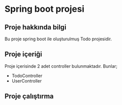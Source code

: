 
# Spring boot projesi
## Proje hakkında bilgi
Bu proje spring boot ile oluşturulmuş Todo projesidir.
## Proje içeriği
Proje içerisinde 2 adet controller bulunmaktadır. Bunlar;
- TodoController
- UserController
## Proje çalıştırma


